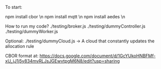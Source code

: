 To start:

npm install cbor \n
npm install mqtt \n
npm install aedes \n

How to run my code?
./testing/broker.js
./testing/dummyController.js
./testing/dummyWorker.js

Optional: ./testing/dummyCloud.js -> A cloud that constantly updates the allocation rule

CBOR format at: https://docs.google.com/document/d/1GcYUkoHNBFMf-xU_jJ1j5y834mvRLJsJGEwvtpgM6N8/edit?usp=sharing
